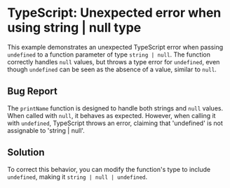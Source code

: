 # TypeScript: Unexpected error when using string | null type

This example demonstrates an unexpected TypeScript error when passing `undefined` to a function parameter of type `string | null`.  The function correctly handles `null` values, but throws a type error for `undefined`, even though `undefined` can be seen as the absence of a value, similar to `null`.

## Bug Report

The `printName` function is designed to handle both strings and `null` values. When called with `null`, it behaves as expected. However, when calling it with `undefined`, TypeScript throws an error, claiming that 'undefined' is not assignable to 'string | null'.

## Solution

To correct this behavior, you can modify the function's type to include `undefined`, making it `string | null | undefined`.
